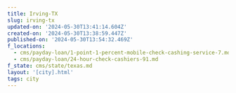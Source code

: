 ```yaml
---
title: Irving-TX
slug: irving-tx
updated-on: '2024-05-30T13:41:14.604Z'
created-on: '2024-05-30T13:38:59.447Z'
published-on: '2024-05-30T13:54:32.469Z'
f_locations:
  - cms/payday-loan/1-point-1-percent-mobile-check-cashing-service-7.md
  - cms/payday-loan/24-hour-check-cashiers-91.md
f_state: cms/state/texas.md
layout: '[city].html'
tags: city
---
```



